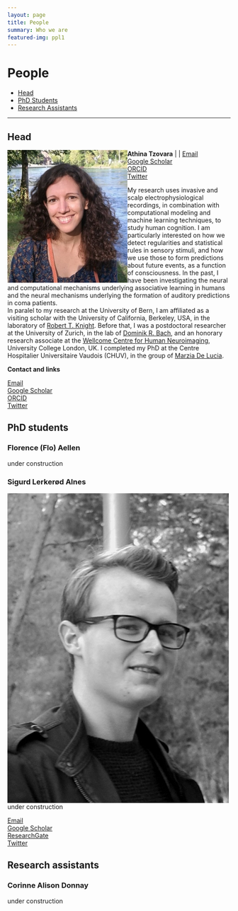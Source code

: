```yaml
---
layout: page
title: People
summary: Who we are
featured-img: ppl1
---
```


# People


* [Head](#head)
* [PhD Students](#phd-students)
* [Research Assistants](#research-assistants)

---

## Head
**Athina Tzovara** 
|<img align="left" style="display:inline" src="https://raw.githubusercontent.com/ccneuro/ccneuro.github.io/master/assets/img/posts/TzovaraAthina_Picture.jpg" alt="Smiley face" style="width:175px;border:25px;"/> | <a href="athina.tz@gmail.com">Email</a><br/> <a href="https://scholar.google.ch/citations?hl=en&user=XdOdIKYAAAAJ">Google Scholar</a><br/> <a href="https://orcid.org/0000-0002-7588-1418">ORCID</a><br/> <a href="https://twitter.com/aath0">Twitter</a>

My research uses invasive and scalp electrophysiological recordings, in combination with computational modeling and machine learning techniques, to study human cognition. I am particularly interested on how we detect regularities and statistical rules in sensory stimuli, and how we use those to form predictions about future events, as a function of consciousness. In the past, I have been investigating the neural and computational mechanisms underlying associative learning in humans and the neural mechanisms underlying the formation of auditory predictions in coma patients. </br> In paralel to my research at the University of Bern, I am affiliated as a visiting scholar with the University of California, Berkeley, USA, in the laboratory of [Robert T. Knight](https://knightlab.neuro.berkeley.edu/). Before that, I was a postdoctoral researcher at the University of Zurich, in the lab of [Dominik R. Bach](http://bachlab.org/), and an honorary research associate at the [Wellcome Centre for Human Neuroimaging](https://www.fil.ion.ucl.ac.uk/), University College London, UK. I completed my PhD at the Centre Hospitalier Universitaire Vaudois (CHUV), in the group of [Marzia De Lucia](https://sites.google.com/view/marziadelucia/home).

**Contact and links**

<a href="athina.tz@gmail.com">Email</a><br/>
<a href="https://scholar.google.ch/citations?hl=en&user=XdOdIKYAAAAJ">Google Scholar</a><br/>
<a href="https://orcid.org/0000-0002-7588-1418">ORCID</a><br/>
<a href="https://twitter.com/aath0">Twitter</a>


## PhD students

### Florence (Flo) Aellen

under construction


### Sigurd Lerkerød Alnes
<img style="float: left;" src="https://raw.githubusercontent.com/ccneuro/ccneuro.github.io/master/assets/img/posts/AlnesSigurd_Picture.jpg" alt="Smiley face" style="width:175px;border:15px;"/>

under construction

<a href="sigurd.alnes@inf.unibe.ch">Email</a><br/>
<a href="https://scholar.google.com/citations?user=ECfihgYAAAAJ">Google Scholar</a><br/>
<a href="https://www.researchgate.net/profile/Sigurd_Alnes">ResearchGate</a><br/>
<a href="https://twitter.com/lerknes">Twitter</a>


## Research assistants

### Corinne Alison Donnay

under construction

 
